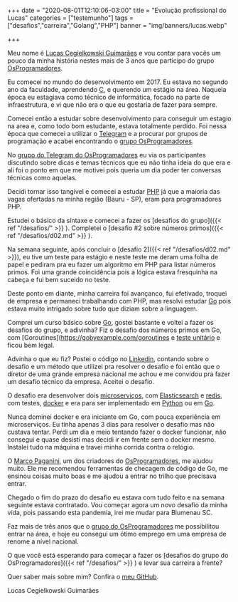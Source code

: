 +++
date = "2020-08-01T12:10:06-03:00"
title = "Evolução profissional do Lucas"
categories = ["testemunho"]
tags = ["desafios","carreira","Golang","PHP"]
banner = "img/banners/lucas.webp"

+++

Meu nome é [Lucas Cegielkowski Guimarães](https://github.com/cegielkowski) e vou contar para vocês um pouco da minha história nestes mais de 3 anos que participo do grupo [OsProgramadores](https://t.me/osprogramadores). 

Eu comecei no mundo do desenvolvimento em 2017. Eu estava no segundo ano da faculdade, aprendendo [C](https://pt.wikipedia.org/wiki/C_(linguagem_de_programa%C3%A7%C3%A3o)), e querendo um estágio na área. Naquela época eu estagiava como técnico de informática, focado na parte de infraestrutura, e vi que não era o que eu gostaria de fazer para sempre. 

Comecei então a estudar sobre desenvolvimento para conseguir um estagio na area e, como todo bom estudante, estava totalmente perdido. Foi nessa época que comecei a utilizar o [Telegram](https://telegram.org/) e a procurar por grupos de programação e acabei encontrando o [grupo OsProgramadores](https://t.me/osprogramadores).

No [grupo do Telegram do OsProgramadores](https://t.me/osprogramadores) eu via os participantes discutindo sobre dicas e temas técnicos que eu não tinha ideia do que era e ali foi o ponto em que me motivei pois queria um dia poder ter conversas técnicas como aquelas. 

Decidi tornar isso tangível e comecei a estudar [PHP](https://www.php.net/manual/pt_BR/index.php) já que a maioria das vagas ofertadas na minha região (Bauru - SP), eram para programadores PHP.  

Estudei o básico da síntaxe e comecei a fazer os [desafios do grupo]({{< ref "/desafios/" >}} ). Completei o [desafio #2 sobre números primos]({{< ref "/desafios/d02.md" >}} ). 

Na semana seguinte, após concluir o [desafio 2]({{< ref "/desafios/d02.md" >}}), eu tive um teste para estágio e neste teste me deram uma folha de papel e pediram pra eu fazer um algoritmo em PHP para listar números primos. Foi uma grande coincidência pois a lógica estava fresquinha na cabeça e fui bem suceido no teste. 

Deste ponto em diante, minha carreira foi avançanco, fui efetivado, troquei de empresa e permaneci trabalhando com PHP, mas resolvi estudar [Go](https://golang.org/) pois estava muito intrigado sobre tudo que diziam sobre a linguagem.

Comprei um curso básico sobre [Go](https://golang.org/), gostei bastante e voltei a fazer os desafios do grupo, e adivinha? Fiz o desafio dos números primos em Go, com [Goroutines](https://gobyexample.com/goroutines e [teste unitário](https://edsoncelio.github.io/posts/testes-unitarios-golang-/) e ficou bem legal. 

Advinha o que eu fiz? Postei o código no [Linkedin](https://linkedin.com), contando sobre o desafio e um método que utilizei pra resolver o desafio e foi então que o diretor de uma grande empresa nacional me achou e me convidou pra fazer um desafio técnico da empresa. Aceitei o desafio. 

O desafio era desenvolver dois [microserviços](https://www.redhat.com/pt-br/topics/microservices/what-are-microservices), com [Elasticsearch](https://www.elastic.co/) e [redis](https://redis.io/), com testes, [docker](https://www.docker.com/) e era para ser implementado em [Python](https://python.org) ou em [Go](https://golang.org/).

Nunca dominei docker e era iniciante em Go, com pouca experiência em microserviços. Eu tinha apenas 3 dias para resolver o desafio mas não custava tentar. Perdi um dia e meio tentando fazer o docker funcionar, não consegui e quase desisti mas decidi ir em frente sem o docker mesmo. Instalei tudo na máquina e travei minha corrida contra o relógio.

O [Marco Paganini](https://github.com/marcopaganini), um dos criadores do [OsProgramadores](https://osprogramadores.com), me ajudou muito. Ele me recomendou ferramentas de checagem de código de Go, me ensinou coisas muito boas e me ajudou a entrar no trilho que precisava entrar.

Chegado o fim do prazo do desafio eu estava com tudo feito e na semana seguinte estava contratado. Vou começar agora um novo desafio da minha vida, pois passando esta pandemia, irei me mudar para Blumenau SC.

Faz mais de três anos que o [grupo do OsProgramadores](https://t.me/osprogramadores) me possibilitou entrar na área, e hoje eu consegui um ótimo emprego em uma empresa de renome a nível nacional.

O que você está esperando para começar a fazer os [desafios do grupo do OsProgramadores]({{< ref "/desafios/" >}} ) e levar sua carreira a frente?

Quer saber mais sobre mim? Confira o [meu GitHub](https://github.com/cegielkowski).

Lucas Cegielkowski Guimarães